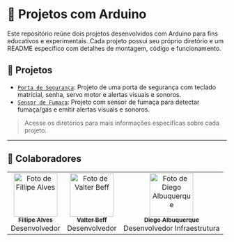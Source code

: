 # 🔧 Projetos com Arduino

Este repositório reúne dois projetos desenvolvidos com Arduino para fins educativos e experimentais. Cada projeto possui seu próprio diretório e um README específico com detalhes de montagem, código e funcionamento.

## 📁 Projetos

- [`Porta de Segurança`](./porta_arduino): Projeto de uma porta de segurança com teclado matricial, senha, servo motor e alertas visuais e sonoros.
- [`Sensor de Fumaça`](./sensor_fumaca_arduino): Projeto com sensor de fumaça para detectar fumaça/gás e emitir alertas visuais e sonoros.

> Acesse os diretórios para mais informações específicas sobre cada projeto.

---

## 🧠 Colaboradores

<table>
  <tr>
    <td align="center">
      <a href="https://github.com/FillipeAlves94">
        <img src="https://github.com/FillipeAlves94.png" width="100px;" alt="Foto de Fillipe Alves"/><br />
        <sub><b>Fillipe Alves</b></sub>
      </a><br />
      Desenvolvedor
    </td>
    <td align="center">
      <a href="https://github.com/ValterBeff">
        <img src="https://github.com/ValterBeff.png" width="100px;" alt="Foto de Valter Beff"/><br />
        <sub><b>Valter Beff</b></sub>
      </a><br />
      Desenvolvedor
    </td>
    <td align="center">
      <a href="https://github.com/diegoalbuquerquevj">
        <img src="https://github.com/diegoalbuquerquevj.png" width="100px;" alt="Foto de Diego Albuquerque"/><br />
        <sub><b>Diego Albuquerque</b></sub>
      </a><br />
      Desenvolvedor
      Infraestrutura
    </td>
  </tr>
</table>
